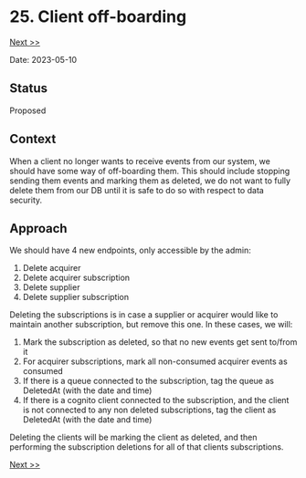 # 25. Client off-boarding

[Next >>](9999-end.md)

Date: 2023-05-10

## Status

Proposed

## Context

When a client no longer wants to receive events from our system, we should have some way of off-boarding them. This
should include stopping sending them events and marking them as deleted, we do not want to fully delete them from our DB
until it is safe to do so with respect to data security.

## Approach

We should have 4 new endpoints, only accessible by the admin:

1. Delete acquirer
2. Delete acquirer subscription
3. Delete supplier
4. Delete supplier subscription

Deleting the subscriptions is in case a supplier or acquirer would like to maintain another subscription, but remove
this one. In these cases, we will:

1. Mark the subscription as deleted, so that no new events get sent to/from it
2. For acquirer subscriptions, mark all non-consumed acquirer events as consumed
3. If there is a queue connected to the subscription, tag the queue as DeletedAt (with the date and time)
4. If there is a cognito client connected to the subscription, and the client is not connected to any non deleted
   subscriptions, tag the client as DeletedAt (with the date and time)

Deleting the clients will be marking the client as deleted, and then performing the subscription deletions for all of
that clients subscriptions.

[Next >>](9999-end.md)
